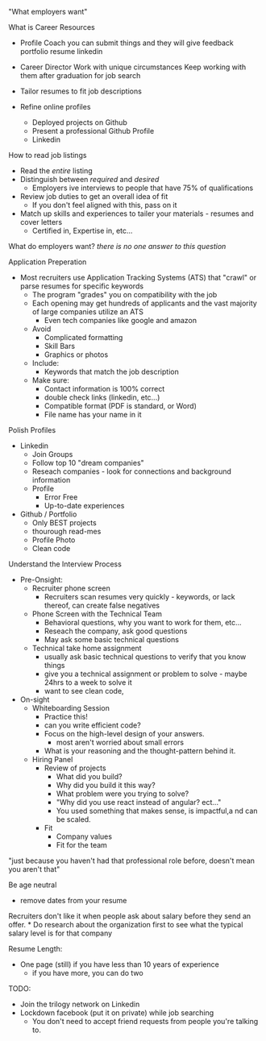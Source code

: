 "What employers want"

What is Career Resources
* Profile Coach
    you can submit things and they will give feedback
    portfolio
    resume
    linkedin
* Career Director
    Work with unique circumstances
    Keep working with them after graduation for job search

* Tailor resumes to fit job descriptions
* Refine online profiles
    * Deployed projects on Github
    * Present a professional Github Profile
    * Linkedin

How to read job listings
* Read the *entire* listing
* Distinguish between *required* and *desired*
    * Employers ive interviews to people that have 75% of qualifications
* Review job duties to get an overall idea of fit
    * If you don't feel aligned with this, pass on it
* Match up skills and experiences to tailer your materials - resumes and cover letters
    * Certified in, Expertise in, etc...

What do employers want?
*there is no one answer to this question*

Application Preperation
* Most recruiters use Application Tracking Systems (ATS) that "crawl" or parse resumes for specific keywords
    * The program "grades" you on compatibility with the job
    * Each opening may get hundreds of applicants and the vast majority of large companies utilize an ATS
        * Even tech companies like google and amazon
    * Avoid
        * Complicated formatting
        * Skill Bars
        * Graphics or photos
    * Include:
        * Keywords that match the job description
    * Make sure:
        * Contact information is 100% correct
        * double check links (linkedin, etc...)
        * Compatible format (PDF is standard, or Word)
        * File name has your name in it

Polish Profiles
* Linkedin
    * Join Groups
    * Follow top 10 "dream companies"
    * Reseach companies - look for connections and background information
    * Profile
        * Error Free
        * Up-to-date experiences
* Github / Portfolio
    * Only BEST projects
    * thourough read-mes
    * Profile Photo
    * Clean code

Understand the Interview Process
* Pre-Onsight:
    * Recruiter phone screen
        * Recruiters scan resumes very quickly - keywords, or lack thereof, can create false negatives
    * Phone Screen with the Technical Team
        * Behavioral questions, why you want to work for them, etc...
        * Reseach the company, ask good questions
        * May ask some basic technical questions
    * Technical take home assignment
        * usually ask basic technical questions to verify that you know things
        * give you a technical assignment or problem to solve - maybe 24hrs to a week to solve it
        * want to see clean code, 
* On-sight
    * Whiteboarding Session
        * Practice this!
        * can you write efficient code?
        * Focus on the high-level design of your answers.
            * most aren't worried about small errors
        * What is your reasoning and the thought-pattern behind it.
    * Hiring Panel
        * Review of projects
            * What did you build?
            * Why did you build it this way?
            * What problem were you trying to solve?
            * "Why did you use react instead of angular? ect..."
            * You used something that makes sense, is impactful,a nd can be scaled.
        * Fit
            * Company values
            * Fit for the team

"just because you haven't had that professional role before, doesn't mean you aren't that"

Be age neutral
* remove dates from your resume

Recruiters don't like it when people ask about salary before they send an offer.
    * Do research about the organization first to see what the typical salary level is for that company

Resume Length:
* One page (still) if you have less than 10 years of experience
    * if you have more, you can do two

TODO:
* Join the trilogy network on Linkedin
* Lockdown facebook (put it on private) while job searching
    * You don't need to accept friend requests from people you're talking to.